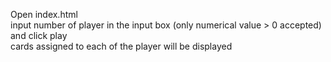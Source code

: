 Open index.html  
input number of player in the input box (only numerical value > 0 accepted) and click play  
cards assigned to each of the player will be displayed  